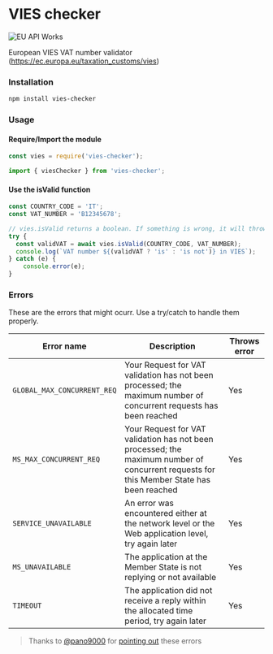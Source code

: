 # VIES checker
![EU API Works](https://github.com/itaibo/vies-checker/actions/workflows/eu-api.yaml/badge.svg)

European VIES VAT number validator (https://ec.europa.eu/taxation_customs/vies)

### Installation
```sh
npm install vies-checker
```

### Usage

#### Require/Import the module
```js
const vies = require('vies-checker');

import { viesChecker } from 'vies-checker';
```

#### Use the isValid function
```js
const COUNTRY_CODE = 'IT';
const VAT_NUMBER = 'B12345678';

// vies.isValid returns a boolean. If something is wrong, it will throw an error
try {
  const validVAT = await vies.isValid(COUNTRY_CODE, VAT_NUMBER);
  console.log(`VAT number ${(validVAT ? 'is' : 'is not')} in VIES`);
} catch (e) {
	console.error(e);
}

```

### Errors
These are the errors that might ocurr. Use a try/catch to handle them properly.

| Error name                | Description                                                                                                                              | Throws error |
|---------------------------|------------------------------------------------------------------------------------------------------------------------------------------|--------------|
| `GLOBAL_MAX_CONCURRENT_REQ` | Your Request for VAT validation has not been processed; the maximum number of concurrent requests has been reached                       | Yes          |
| `MS_MAX_CONCURRENT_REQ`     | Your Request for VAT validation has not been processed; the maximum number of concurrent requests for this Member State has been reached | Yes          |
| `SERVICE_UNAVAILABLE`       | An error was encountered either at the network level or the Web application level, try again later                                       | Yes          |
| `MS_UNAVAILABLE`            | The application at the Member State is not replying or not available                                                                     | Yes          |
| `TIMEOUT`                   | The application did not receive a reply within the allocated time period, try again later                                                | Yes          |

> Thanks to [@pano9000](https://github.com/pano9000) for [pointing out](https://github.com/itaibo/vies-checker/issues/1) these errors 
